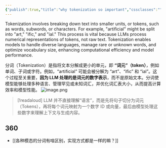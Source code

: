 ```yaml
---
{"publish":true,"title":"why tokenization so important","cssclasses":""}
---
```


Tokenization involves breaking down text into smaller units, or tokens, such as words, subwords, or characters. For example, "artificial" might be split into "art," "ific," and "ial." This process is vital because LLMs process numerical representations of tokens, not raw text. Tokenization enables models to handle diverse languages, manage rare or unknown words, and optimize vocabulary size, enhancing computational efficiency and model performance.

分词（Tokenization）是指将文本分解成更小的单元，即 **“词元”（token）**，例如单词、子词或字符。例如，“artificial” 可能会被分解为 “art”、“ific” 和 “ial”。这个过程至关重要，**因为 LLM 处理的是词元的数字表示**，而不是原始文本。分词使模型能够处理多种语言、管理罕见或未知词汇，并优化词汇表大小，从而提高计算效率和模型性能。
![image.png](https://wifi-1308568485.cos.ap-nanjing.myqcloud.com/picture/202506191249343.png)

>[!readaloud]
>LLM 并不直接理解“语言”，而是先将句子切分为词元（Tokens），再将每个词元映射为一个数字 ID 或向量，最后由模型处理这些数字来理解上下文与生成内容。

## 360

- [[各种模态的分词有啥区别，实现方式都是一样的嘛？]]

